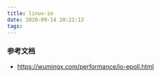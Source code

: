 ```yaml
---
title: linux-io
date: 2020-09-14 20:22:13
tags:
---
```


### 参考文档

- https://wumingx.com/performance/io-epoll.html